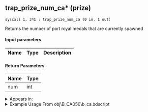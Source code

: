 ## trap_prize_num_ca* (prize)

`syscall 1, 341 ; trap_prize_num_ca (0 in, 1 out)`

Returns the number of port royal medals that are currently spawned

#### Input parameters
| Name | Type | Description
|------|------|------------


#### Return Parameters
| Name | Type
|------|-----
| num   | int   


<details>
	<summary>Appears in:</summary>
| filename | Entity (obj)
|----------|-------------
| obj\B_CA050\b_ca.bdscript       | ((B) Grim Reaper)          

</details>

<details>
	<summary>Example Usage From obj\B_CA050\b_ca.bdscript</summary>
```
L6551:
 popToSp 0
 syscall 1, 341 ; trap_prize_num_ca (0 in, 1 out)
 pushImm 200
 sub 
 msbi 
 jz L6570
 pushFromFSp 0
 pushFromPAi L11290 ; ___ai 'atk_collect' (L11290)
 syscall 1, 8 ; trap_obj_act_start (2 in, 0 out)
 jmp L6570
```
</details>

